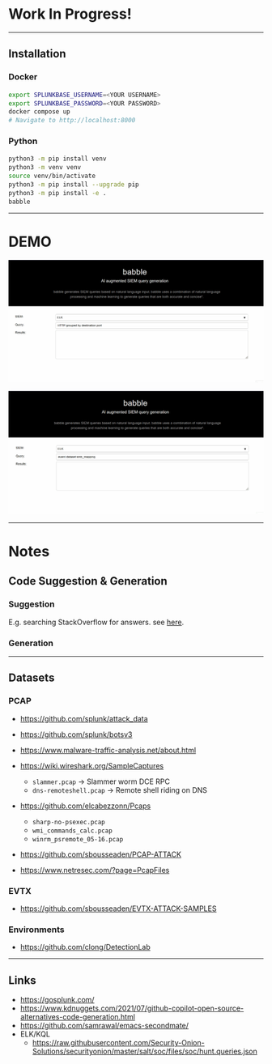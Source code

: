 # Work In Progress!
---
## Installation

### Docker

```bash
export SPLUNKBASE_USERNAME=<YOUR USERNAME>
export SPLUNKBASE_PASSWORD=<YOUR PASSWORD>
docker compose up
# Navigate to http://localhost:8000
```


### Python

```bash
python3 -m pip install venv
python3 -m venv venv
source venv/bin/activate
python3 -m pip install --upgrade pip
python3 -m pip install -e .
babble
```


---
# DEMO

![](docs/assets/babble-test-2.gif)

![](docs/assets/babble-test-1.gif)


---
# Notes

## Code Suggestion & Generation

### Suggestion
E.g. searching StackOverflow for answers. see [here](https://github.com/hieunc229/copilot-clone/).


### Generation

---
## Datasets
### PCAP
  - https://github.com/splunk/attack_data
  - https://github.com/splunk/botsv3
  - https://www.malware-traffic-analysis.net/about.html

  - https://wiki.wireshark.org/SampleCaptures
    - `slammer.pcap` -> Slammer worm DCE RPC
    - `dns-remoteshell.pcap` -> Remote shell riding on DNS

  - https://github.com/elcabezzonn/Pcaps
    - `sharp-no-psexec.pcap`
    - `wmi_commands_calc.pcap`
    - `winrm_psremote_05-16.pcap`

  - https://github.com/sbousseaden/PCAP-ATTACK

  - https://www.netresec.com/?page=PcapFiles


### EVTX
  - https://github.com/sbousseaden/EVTX-ATTACK-SAMPLES


### Environments
  - https://github.com/clong/DetectionLab


---
## Links
  - https://gosplunk.com/
  - https://www.kdnuggets.com/2021/07/github-copilot-open-source-alternatives-code-generation.html
  - https://github.com/samrawal/emacs-secondmate/
  - ELK/KQL
    - https://raw.githubusercontent.com/Security-Onion-Solutions/securityonion/master/salt/soc/files/soc/hunt.queries.json
